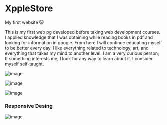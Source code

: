 # XppleStore
My first website :smiley_cat:


This is my first web pg developed before taking web development courses.
I applied knowledge that I was obtaining while reading books in pdf and looking for information in google.
From here I will continue educating myself to be better every day.
I like everything related to technology, art, and everything that takes my mind to another level.
I am a very curious person; If something interests me, I look for any way to learn about it. I consider myself self-taught.

![image](https://user-images.githubusercontent.com/85462420/149590080-15599a9b-7cac-43f9-8be4-782519b28ee0.png)

![image](https://user-images.githubusercontent.com/85462420/149589518-446be551-1e5f-474e-82c5-011441547068.png)

![image](https://user-images.githubusercontent.com/85462420/149589583-ffa854e6-58bd-4b7b-8afa-63bef192d4b4.png)

### Responsive Desing

![image](https://user-images.githubusercontent.com/85462420/149590673-dda0eb1c-0693-4db2-804d-ddc7ea18aabd.png)
